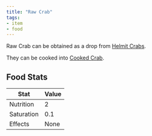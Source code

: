 ```yaml
---
title: "Raw Crab"
tags:
- item
- food
---
```


Raw Crab can be obtained as a drop from [Helmit Crabs](notes/mob/helmit_crab).  

They can be cooked into [Cooked Crab](notes/item/cooked_crab).

## Food Stats
| Stat | Value|
|--|--|
| Nutrition | 2 |
| Saturation | 0.1 | 
| Effects | None |


